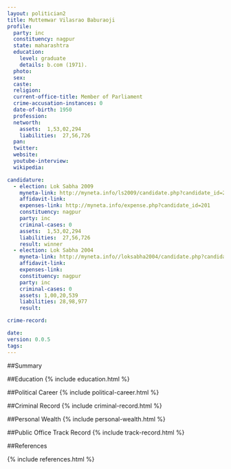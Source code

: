 ```yaml
---
layout: politician2
title: Muttemwar Vilasrao Baburaoji
profile: 
  party: inc
  constituency: nagpur
  state: maharashtra
  education: 
    level: graduate
    details: b.com (1971).
  photo: 
  sex: 
  caste: 
  religion: 
  current-office-title: Member of Parliament
  crime-accusation-instances: 0
  date-of-birth: 1950
  profession: 
  networth: 
    assets:  1,53,02,294
    liabilities:  27,56,726
  pan: 
  twitter: 
  website: 
  youtube-interview: 
  wikipedia: 

candidature: 
  - election: Lok Sabha 2009
    myneta-link: http://myneta.info/ls2009/candidate.php?candidate_id=201
    affidavit-link: 
    expenses-link: http://myneta.info/expense.php?candidate_id=201
    constituency: nagpur 
    party: inc
    criminal-cases: 0
    assets:  1,53,02,294
    liabilities:  27,56,726
    result: winner 
  - election: Lok Sabha 2004
    myneta-link: http://myneta.info//loksabha2004/candidate.php?candidate_id=2535
    affidavit-link: 
    expenses-link: 
    constituency: nagpur 
    party: inc
    criminal-cases: 0
    assets: 1,00,20,539
    liabilities: 28,98,977
    result:  

crime-record: 

date: 
version: 0.0.5
tags: 
---
```

##Summary


##Education
{% include education.html %}


##Political Career
{% include political-career.html %}


##Criminal Record
{% include criminal-record.html %}


##Personal Wealth
{% include personal-wealth.html %}


##Public Office Track Record
{% include track-record.html %}


##References


{% include references.html %}